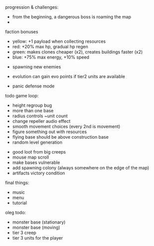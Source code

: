 progression & challenges:
- from the beginning, a dangerous boss is roaming the map
- 

faction bonuses
* yellow: +1 payload when collecting resources
* red: +20% max hp, gradual hp regen
* green: makes clones cheaper (x2), creates buildings faster (x2)
* blue: +75% max energy, +10% speed

- spawning new enemies

- evolution can gain evo points if tier2 units are available
- panic defense mode

todo game loop:
+ height regroup bug
+ more than one base
+ radius controls ~unit count
+ change repeller audio effect
+ smooth movement choices (every 2nd is movement)
+ figure something out with resources
+ flying base should be above construction base
+ random level generation
- good loot from big creeps
- mouse map scroll
- make bases vulnerable
- add spawning colony (always somewhere on the edge of the map)
- artifacts victory condition

final things:
- music
- menu
- tutorial

oleg todo:
- monster base (stationary)
- monster base (moving)
- tier 3 creep
- tier 3 units for the player
